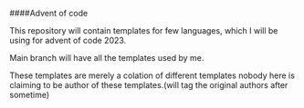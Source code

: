 ####Advent of code

This repository will contain templates for few languages, which I will be using for advent of code 2023.

Main branch will have all the templates used by me.

These templates are merely a colation of different templates nobody here is claiming to be author of these templates.(will tag the original authors after sometime)
